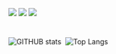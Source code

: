 
![](https://img.shields.io/badge/Linux-FCC624?style=for-the-badge&logo=linux&logoColor=black)
![](https://img.shields.io/badge/Windows-0078D6?style=for-the-badge&logo=windows&logoColor=white)
![](https://img.shields.io/badge/CISCO-1BA0D7?style=for-the-badge&logo=cisco&logoColor=white)
#
![GITHUB stats](https://github-readme-stats.vercel.app/api?username=peible-1050&show_icons=true&theme=codeSTACKr)
‎ 
![Top Langs](https://github-readme-stats.vercel.app/api/top-langs/?username=peible-1050&hide_progress=true&theme=codeSTACKr)
